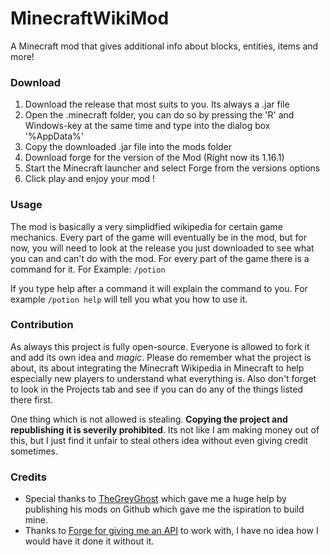 # MinecraftWikiMod
A Minecraft mod that gives additional info about blocks, entities, items and more!

### Download

1. Download the release that most suits to you. Its always a .jar file
2. Open the .minecraft folder, you can do so by pressing the 'R' and Windows-key at the same time and type into the dialog box '%AppData%'
3. Copy the downloaded .jar file into the mods folder
4. Download forge for the version of the Mod (Right now its 1.16.1)
5. Start the Minecraft launcher and select Forge from the versions options
6. Click play and enjoy your mod !

### Usage

The mod is basically a very simplidfied wikipedia for certain game mechanics. Every part of the game will eventually be in the mod, but for now, you will need to look at the release you just downloaded to see what you can and can't do with the mod.
For every part of the game there is a command for it.
For Example: `/potion`

If you type help after a command it will explain the command to you. For example `/potion help` will tell you what you how to use it.

### Contribution

As always this project is fully open-source. Everyone is allowed to fork it and add its own idea and _magic_. Please do remember what the project is about, its about integrating the Minecraft Wikipedia in Minecraft to help especially new players to understand what everything is.
Also don't forget to look in the Projects tab and see if you can do any of the things listed there first.

One thing which is not allowed is stealing. **Copying the project and republishing it is severily prohibited**. Its not like I am making money out of this, but I just find it unfair to steal others idea without even giving credit sometimes.

### Credits

- Special thanks to [TheGreyGhost](https://github.com/TheGreyGhost) which gave me a huge help by publishing his mods on Github which gave me the ispiration to build mine.
- Thanks to [Forge for giving me an API](https://mcforge.readthedocs.io/en/1.16.x/) to work with, I have no idea how I would have it done it without it.

